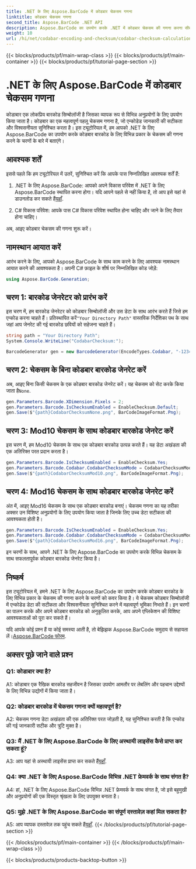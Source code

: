 ```yaml
---
title: .NET के लिए Aspose.BarCode में कोडबार चेकसम गणना
linktitle: कोडबार चेकसम गणना
second_title: Aspose.BarCode .NET API
description: Aspose.BarCode का उपयोग करके .NET में कोडबार चेकसम की गणना करना सीखें। कोडबार बारकोड में डेटा सटीकता बढ़ाएँ। चरण-दर-चरण मार्गदर्शन प्राप्त करें.
weight: 10
url: /hi/net/codabar-encoding-and-checksum/codabar-checksum-calculation/
---
```


{{< blocks/products/pf/main-wrap-class >}}
{{< blocks/products/pf/main-container >}}
{{< blocks/products/pf/tutorial-page-section >}}

# .NET के लिए Aspose.BarCode में कोडबार चेकसम गणना

कोडाबार एक लोकप्रिय बारकोड सिम्बोलॉजी है जिसका व्यापक रूप से विभिन्न अनुप्रयोगों के लिए उपयोग किया जाता है। कोडबार का एक महत्वपूर्ण पहलू चेकसम गणना है, जो एन्कोडेड जानकारी की सटीकता और विश्वसनीयता सुनिश्चित करता है। इस ट्यूटोरियल में, हम आपको .NET के लिए Aspose.BarCode का उपयोग करके कोडबार बारकोड के लिए विभिन्न प्रकार के चेकसम की गणना करने के चरणों के बारे में बताएंगे।

## आवश्यक शर्तें

इससे पहले कि हम ट्यूटोरियल में उतरें, सुनिश्चित करें कि आपके पास निम्नलिखित आवश्यक शर्तें हैं:

1. .NET के लिए Aspose.BarCode: आपको अपने विकास परिवेश में .NET के लिए Aspose.BarCode स्थापित करना होगा। यदि आपने पहले से नहीं किया है, तो आप इसे यहां से डाउनलोड कर सकते हैं[यहाँ](https://releases.aspose.com/barcode/net/).

2. C# विकास परिवेश: आपके पास C# विकास परिवेश स्थापित होना चाहिए और जाने के लिए तैयार होना चाहिए।

अब, आइए कोडबार चेकसम की गणना शुरू करें।

## नामस्थान आयात करें

आरंभ करने के लिए, आपको Aspose.BarCode के साथ काम करने के लिए आवश्यक नामस्थान आयात करने की आवश्यकता है। अपनी C# फ़ाइल के शीर्ष पर निम्नलिखित कोड जोड़ें:

```csharp
using Aspose.BarCode.Generation;
```

## चरण 1: बारकोड जेनरेटर को प्रारंभ करें

 इस चरण में, हम बारकोड जेनरेटर को कोडबार सिम्बोलॉजी और उस डेटा के साथ आरंभ करते हैं जिसे हम एन्कोड करना चाहते हैं। प्रतिस्थापित करें`"Your Directory Path"` वास्तविक निर्देशिका पथ के साथ जहां आप जेनरेट की गई बारकोड छवियों को सहेजना चाहते हैं।

```csharp
string path = "Your Directory Path";
System.Console.WriteLine("CodabarChecksum:");

BarcodeGenerator gen = new BarcodeGenerator(EncodeTypes.Codabar, "-12345-");
```

## चरण 2: चेकसम के बिना कोडबार बारकोड जेनरेट करें

 अब, आइए बिना किसी चेकसम के एक कोडबार बारकोड जेनरेट करें। यह चेकसम को सेट करके किया जाता है`None`.

```csharp
gen.Parameters.Barcode.XDimension.Pixels = 2;
gen.Parameters.Barcode.IsChecksumEnabled = EnableChecksum.Default;
gen.Save($"{path}CodabarChecksumNone.png", BarCodeImageFormat.Png);
```

## चरण 3: Mod10 चेकसम के साथ कोडबार बारकोड जेनरेट करें

इस चरण में, हम Mod10 चेकसम के साथ एक कोडबार बारकोड उत्पन्न करते हैं। यह डेटा अखंडता की एक अतिरिक्त परत प्रदान करता है। 

```csharp
gen.Parameters.Barcode.IsChecksumEnabled = EnableChecksum.Yes;
gen.Parameters.Barcode.Codabar.CodabarChecksumMode = CodabarChecksumMode.Mod10;
gen.Save($"{path}CodabarChecksumMod10.png", BarCodeImageFormat.Png);
```

## चरण 4: Mod16 चेकसम के साथ कोडबार बारकोड जेनरेट करें

अंत में, आइए Mod16 चेकसम के साथ एक कोडबार बारकोड बनाएं। चेकसम गणना का यह तरीका अक्सर उन विशिष्ट अनुप्रयोगों के लिए उपयोग किया जाता है जिनके लिए उच्च डेटा सटीकता की आवश्यकता होती है।

```csharp
gen.Parameters.Barcode.IsChecksumEnabled = EnableChecksum.Yes;
gen.Parameters.Barcode.Codabar.CodabarChecksumMode = CodabarChecksumMode.Mod16;
gen.Save($"{path}CodabarChecksumMod16.png", BarCodeImageFormat.Png);
```

इन चरणों के साथ, आपने .NET के लिए Aspose.BarCode का उपयोग करके विभिन्न चेकसम के साथ सफलतापूर्वक कोडबार बारकोड जेनरेट किया है।

## निष्कर्ष

इस ट्यूटोरियल में, हमने .NET के लिए Aspose.BarCode का उपयोग करके कोडबार बारकोड के लिए विभिन्न प्रकार के चेकसम की गणना करने के चरणों को कवर किया है। ये चेकसम कोडबार सिम्बोलॉजी में एन्कोडेड डेटा की सटीकता और विश्वसनीयता सुनिश्चित करने में महत्वपूर्ण भूमिका निभाते हैं। इन चरणों का पालन करके और अपने कोडबार बारकोड को अनुकूलित करके, आप अपने एप्लिकेशन की विशिष्ट आवश्यकताओं को पूरा कर सकते हैं।

 यदि आपके कोई प्रश्न हैं या कोई समस्या आती है, तो बेझिझक Aspose.BarCode समुदाय से सहायता लें।[Aspose.BarCode फोरम](https://forum.aspose.com/c/barcode/13).

## अक्सर पूछे जाने वाले प्रश्न

### Q1: कोडाबार क्या है?

A1: कोडाबार एक रैखिक बारकोड सहजीवन है जिसका उपयोग आमतौर पर लेबलिंग और पहचान उद्देश्यों के लिए विभिन्न उद्योगों में किया जाता है।

### Q2: कोडबार बारकोड में चेकसम गणना क्यों महत्वपूर्ण है?

A2: चेकसम गणना डेटा अखंडता की एक अतिरिक्त परत जोड़ती है, यह सुनिश्चित करती है कि एन्कोड की गई जानकारी सटीक और त्रुटि मुक्त है।

### Q3: मैं .NET के लिए Aspose.BarCode के लिए अस्थायी लाइसेंस कैसे प्राप्त कर सकता हूं?

 A3: आप यहां से अस्थायी लाइसेंस प्राप्त कर सकते हैं[यहाँ](https://purchase.aspose.com/temporary-license/).

### Q4: क्या .NET के लिए Aspose.BarCode विभिन्न .NET फ्रेमवर्क के साथ संगत है?

A4: हां, .NET के लिए Aspose.BarCode विभिन्न .NET फ्रेमवर्क के साथ संगत है, जो इसे बहुमुखी और अनुप्रयोगों की एक विस्तृत श्रृंखला के लिए उपयुक्त बनाता है।

### Q5: मुझे .NET के लिए Aspose.BarCode का संपूर्ण दस्तावेज़ कहां मिल सकता है?

 A5: आप व्यापक दस्तावेज़ तक पहुंच सकते हैं[यहाँ](https://reference.aspose.com/barcode/net/).
{{< /blocks/products/pf/tutorial-page-section >}}

{{< /blocks/products/pf/main-container >}}
{{< /blocks/products/pf/main-wrap-class >}}

{{< blocks/products/products-backtop-button >}}
